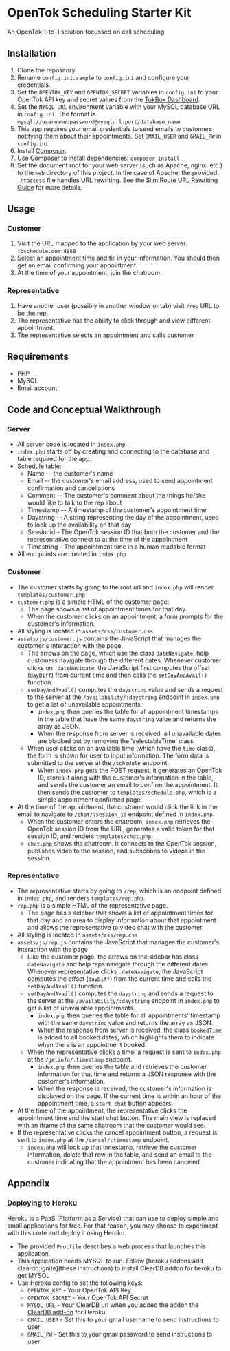 # OpenTok Scheduling Starter Kit

An OpenTok 1-to-1 solution focussed on call scheduling


## Installation

1. Clone the repository.
2. Rename   `config.ini.sample` to `config.ini` and configure your credentials.
2. Set the `OPENTOK_KEY` and `OPENTOK_SECRET` variables in `config.ini` to your OpenTok API key and
   secret values from the [TokBox Dashboard](https://dashboard.tokbox.com).
3. Set the `MYSQL_URL` environment variable with your MySQL database URL in `config.ini`. The format is
   `mysql://username:password@mysqlurl:port/database_name`
3. This app requires your email credentials to send emails to customers notifying them about their appointments. Set `GMAIL_USER` and `GMAIL_PW` in `config.ini`
4. Install [Composer](https://getcomposer.org/).
5. Use Composer to install dependencies: `composer install`
6. Set the document root for your web server (such as Apache, nginx, etc.) to the `web` directory
   of this project. In the case of Apache, the provided `.htaccess` file handles URL rewriting.
   See the [Slim Route URL Rewriting Guide](http://docs.slimframework.com/#Route-URL-Rewriting)
   for more details.

## Usage

### Customer

1. Visit the URL mapped to the application by your web server. `tbschedule.com:8888`
2. Select an appointment time and fill in your information. You should then get an email confirming
   your appointment.
3. At the time of your appointment, join the chatroom.

### Representative
1. Have another user (possibly in another window or tab) visit `/rep` URL to be the rep.
2. The representative has the ability to click through and view different appointment.
3. The representative selects an appointment and calls customer

## Requirements

* PHP
* MySQL
* Email account

## Code and Conceptual Walkthrough

### Server

* All server code is located in `index.php`.
* `index.php` starts off by creating and connecting to the database and table required for the app.
* Schedule table:
  * Name -- the customer's name
  * Email -- the customer's email address, used to send appointment confirmation and cancellations
  * Comment -- The customer's comment about the things he/she would like to talk to the rep about
  * Timestamp -- A timestamp of the customer's appointment time
  * Daystring -- A string representing the day of the appointment, used to look up the availability
    on that day
  * Sessionid - The OpenTok session ID that both the customer and the representative connect to at
    the time of the appointment
  * Timestring - The appointment time in a human readable format
* All end points are created in `index.php`

### Customer
* The customer starts by going to the root url and `index.php` will render `templates/customer.php`
* `customer.php` is a simple HTML of the customer page:
  * The page shows a list of appointment times for that day.
  * When the customer clicks on an appointment, a form prompts for the customer's information.
* All styling is located in `assets/css/customer.css`
* `assets/js/customer.js` contains the JavaScript that manages the customer's interaction with
  the page.
  * The arrows on the page, which use the class `dateNavigate`, help customers navigate through the
    different dates. Whenever customer clicks on `.dateNavigate`, the JavaScript first computes the
    offset (`dayDiff`) from current time and then calls the `setDayAndAvail()` function.
  * `setDayAndAvail()` computes the `daystring` value and sends a request to the server at the
    `/availability/:daystring` endpoint in `index.php` to get a list of unavailable appointments.
    * `index.php` then queries the table for all appointment timestamps in the table that have the
      same `daystring` value and returns the array as JSON.
    * When the response from server is received, all unavailable dates are blacked out by removing
      the 'selectableTime' class
  * When user clicks on an available time (which have the `time` class), the form is shown for user
    to input information. The form data is submitted to the server at the `/schedule` endpoint.
    * When `index.php` gets the POST request, it generates an OpenTok ID, stores it along with the
      customer's information in the table, and sends the customer an email to confirm the
      appointment. It then sends the customer to `templates/schedule.php`, which is a simple
      appointment confirmed page.
* At the time of the appointment, the customer would click the link in the email to navigate to
  `/chat/:session_id` endpoint defined in `index.php`.
  * When the customer enters the chatroom, `index.php` retrieves the OpenTok session ID from the
    URL, generates a valid token for that session ID, and renders `templates/chat.php`.
  * `chat.php` shows the chatroom. It connects to the OpenTok session, publishes video to the
    session, and subscribes to videos in the session.

### Representative
* The representative starts by going to `/rep`, which is an endpoint defined in `index.php`, and
  renders `templates/rep.php`.
* `rep.php` is a simple HTML of the representative page.
  * The page has a sidebar that shows a list of appointment times for that day and an area to
    display information about that appointment and allows the representative to video chat with
    the customer.
* All styling is located in `assets/css/rep.css`
* `assets/js/rep.js` contains the JavaScript that manages the customer's interaction with the page
  * Like the customer page, the arrows on the sidebar has class `dateNavigate` and help reps
    navigate through the different dates. Whenever representative clicks `.dateNavigate`, the
    JavaScript computes the offset (`dayDiff`) from the current time and calls the
    `setDayAndAvail()` function.
  * `setDayAndAvail()` computes the `daystring` and sends a request to the server at the
    `/availability/:daystring` endpoint in `index.php` to get a list of unavailable appointments.
    * `index.php` then queries the table for all appointments' timestamp with the same `daystring`
       value and returns the array as JSON.
    * When the response from server is received, the class `bookedTime` is added to all booked
      dates, which highlights them to indicate when there is an appointment booked.
  * When the representative clicks  a time, a request is sent to `index.php` at the
    `/getinfo/:timestamp` endpoint.
    * `index.php` then queries the table and retrieves the customer information for that time and
      returns a JSON response with the customer's information.
    * When the response is received, the customer's information is displayed on the page. If the
      current time is within an hour of the appointment time, a `start chat` button appears.
* At the time of the appointment, the representative clicks the appointment time and the start chat
  button. The main view is replaced with an iframe of the same chatroom that the customer would see.
* If the representative clicks the cancel appointment button, a request is sent to `index.php` at
  the `/cancel/:timestamp` endpoint.
  * `index.php` will look up that timestamp, retrieve the customer information, delete that row in
    the table, and send an email to the customer indicating that the appointment has been canceled.


## Appendix

### Deploying to Heroku

Heroku is a PaaS (Platform as a Service) that can use to deploy simple and small applications for
free. For that reason, you may choose to experiment with this code and deploy it using
Heroku.

*  The provided `Procfile` describes a web process that launches this application.
*  This application needs MYSQL to run. Follow [heroku addons:add cleardb:ignite](these instructions) to install ClearDB addon for heroku to get MYSQL
*  Use Heroku config to set the following keys:
   -  `OPENTOK_KEY` - Your OpenTok API Key
   -  `OPENTOK_SECRET` - Your OpenTok API Secret
   -  `MYSQL_URL` - Your ClearDB url when you added the addon
      the [ClearDB add-on](https://devcenter.heroku.com/articles/cleardb) for Heroku.
   -  `GMAIL_USER` - Set this to your gmail username to send instructions to user
   -  `GMAIL_PW` - Set this to your gmail password to send instructions to user
